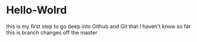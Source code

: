 # Hello-Wolrd
this is my first step to go deep into Github and Git that I haven't know so far
this is branch changes off the master
